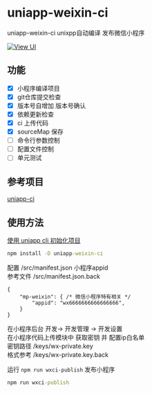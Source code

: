 # uniapp-weixin-ci
uniapp-weixin-ci unixpp自动编译 发布微信小程序

[![View UI](https://img.shields.io/npm/v/uniapp-weixin-ci.svg?style=flat)](https://www.npmjs.org/package/uniapp-weixin-ci)

## 功能

- [x] 小程序编译项目
- [x] git仓库提交检查
- [x] 版本号自增加 版本号确认
- [x] 依赖更新检查
- [x] ci 上传代码
- [x] sourceMap 保存
- [ ] 命令行参数控制
- [ ] 配置文件控制
- [ ] 单元测试

## 参考项目
[uniapp-ci](https://github.com/thetime50/uniapp-ci)

## 使用方法

[使用 uniapp cli 初始化项目](https://uniapp.dcloud.io/quickstart-cli)

```cmd
npm install -D uniapp-weixin-ci
```

配置 /src/manifest.json 小程序appid  
参考文件 /src/manifest.json.back
```json5
{
	"mp-weixin": { /* 微信小程序特有相关 */
		"appid": "wx6666666666666666",
    }
}
```

在小程序后台 开发-> 开发管理 -> 开发设置  
在小程序代码上传模块中 获取密钥 并 配置ip白名单  
密钥路径 /keys/wx-private.key  
格式参考 /keys/wx-private.key.back

运行 <code>npm run wxci-publish</code> 发布小程序
```cmd
npm run wxci-publish
```
